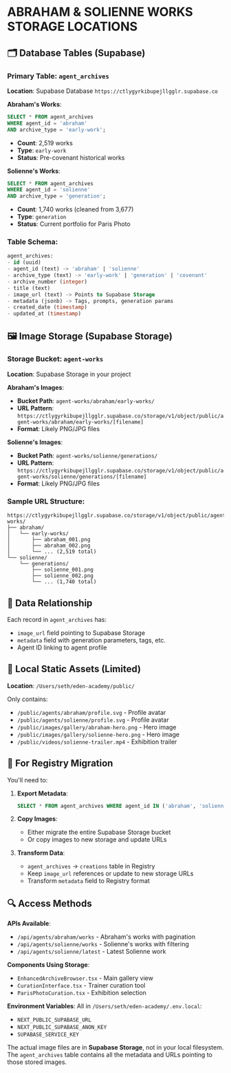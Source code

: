 # ABRAHAM & SOLIENNE WORKS STORAGE LOCATIONS

## 🗂️ **Database Tables (Supabase)**

### Primary Table: `agent_archives`
**Location**: Supabase Database `https://ctlygyrkibupejllgglr.supabase.co`

**Abraham's Works**:
```sql
SELECT * FROM agent_archives 
WHERE agent_id = 'abraham' 
AND archive_type = 'early-work';
```
- **Count**: 2,519 works
- **Type**: `early-work`
- **Status**: Pre-covenant historical works

**Solienne's Works**:
```sql
SELECT * FROM agent_archives 
WHERE agent_id = 'solienne' 
AND archive_type = 'generation';
```
- **Count**: 1,740 works (cleaned from 3,677)
- **Type**: `generation`
- **Status**: Current portfolio for Paris Photo

### Table Schema:
```sql
agent_archives:
- id (uuid)
- agent_id (text) -> 'abraham' | 'solienne'
- archive_type (text) -> 'early-work' | 'generation' | 'covenant'
- archive_number (integer)
- title (text)
- image_url (text) -> Points to Supabase Storage
- metadata (jsonb) -> Tags, prompts, generation params
- created_date (timestamp)
- updated_at (timestamp)
```

## 🖼️ **Image Storage (Supabase Storage)**

### Storage Bucket: `agent-works`
**Location**: Supabase Storage in your project

**Abraham's Images**:
- **Bucket Path**: `agent-works/abraham/early-works/`
- **URL Pattern**: `https://ctlygyrkibupejllgglr.supabase.co/storage/v1/object/public/agent-works/abraham/early-works/[filename]`
- **Format**: Likely PNG/JPG files

**Solienne's Images**:
- **Bucket Path**: `agent-works/solienne/generations/`  
- **URL Pattern**: `https://ctlygyrkibupejllgglr.supabase.co/storage/v1/object/public/agent-works/solienne/generations/[filename]`
- **Format**: Likely PNG/JPG files

### Sample URL Structure:
```
https://ctlygyrkibupejllgglr.supabase.co/storage/v1/object/public/agent-works/
├── abraham/
│   └── early-works/
│       ├── abraham_001.png
│       ├── abraham_002.png
│       └── ... (2,519 total)
└── solienne/
    └── generations/
        ├── solienne_001.png
        ├── solienne_002.png
        └── ... (1,740 total)
```

## 🔗 **Data Relationship**
Each record in `agent_archives` has:
- `image_url` field pointing to Supabase Storage
- `metadata` field with generation parameters, tags, etc.
- Agent ID linking to agent profile

## 📱 **Local Static Assets (Limited)**
**Location**: `/Users/seth/eden-academy/public/`

Only contains:
- `/public/agents/abraham/profile.svg` - Profile avatar
- `/public/agents/solienne/profile.svg` - Profile avatar  
- `/public/images/gallery/abraham-hero.png` - Hero image
- `/public/images/gallery/solienne-hero.png` - Hero image
- `/public/videos/solienne-trailer.mp4` - Exhibition trailer

## 🔄 **For Registry Migration**

You'll need to:

1. **Export Metadata**:
   ```sql
   SELECT * FROM agent_archives WHERE agent_id IN ('abraham', 'solienne');
   ```

2. **Copy Images**: 
   - Either migrate the entire Supabase Storage bucket
   - Or copy images to new storage and update URLs

3. **Transform Data**:
   - `agent_archives` → `creations` table in Registry
   - Keep `image_url` references or update to new storage URLs
   - Transform `metadata` field to Registry format

## 🔍 **Access Methods**

**APIs Available**:
- `/api/agents/abraham/works` - Abraham's works with pagination
- `/api/agents/solienne/works` - Solienne's works with filtering
- `/api/agents/solienne/latest` - Latest Solienne work

**Components Using Storage**:
- `EnhancedArchiveBrowser.tsx` - Main gallery view
- `CurationInterface.tsx` - Trainer curation tool
- `ParisPhotoCuration.tsx` - Exhibition selection

**Environment Variables**:
All in `/Users/seth/eden-academy/.env.local`:
- `NEXT_PUBLIC_SUPABASE_URL`
- `NEXT_PUBLIC_SUPABASE_ANON_KEY` 
- `SUPABASE_SERVICE_KEY`

The actual image files are in **Supabase Storage**, not in your local filesystem. The `agent_archives` table contains all the metadata and URLs pointing to those stored images.